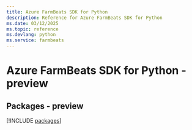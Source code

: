```yaml
---
title: Azure FarmBeats SDK for Python
description: Reference for Azure FarmBeats SDK for Python
ms.date: 03/12/2025
ms.topic: reference
ms.devlang: python
ms.service: farmbeats
---
```

# Azure FarmBeats SDK for Python - preview
## Packages - preview
[!INCLUDE [packages](farmbeats-index.md)]
